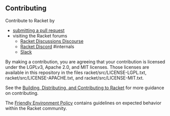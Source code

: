 Contributing
------------

Contribute to Racket by
* [submitting a pull request](https://github.com/racket/racket)
* visiting the Racket forums 
  * [Racket Discussions Discourse](https://racket.discourse.group/)
  * [Racket Discord](https://discord.gg/6Zq8sH5) #internals
  * [Slack](https://racket-slack.herokuapp.com/)


By making a contribution, you are agreeing that your contribution is
licensed under the LGPLv3, Apache 2.0, and MIT licenses. Those
licenses are available in this repository in the files
racket/src/LICENSE-LGPL.txt, racket/src/LICENSE-APACHE.txt, and
racket/src/LICENSE-MIT.txt.

See the [Building, Distributing, and Contributing to Racket](build.md) 
for more guidance on contributing.

The [Friendly Environment Policy](https://racket-lang.org/friendly.html) 
contains guidelines on expected behavior within the Racket community.
